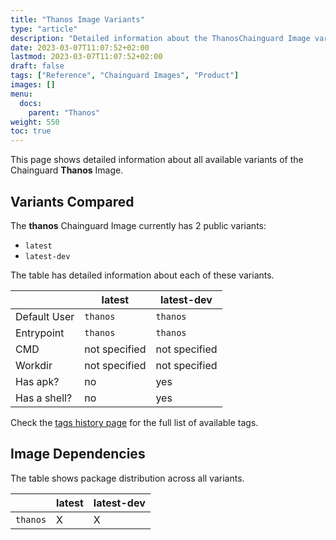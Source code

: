 ```yaml
---
title: "Thanos Image Variants"
type: "article"
description: "Detailed information about the ThanosChainguard Image variants"
date: 2023-03-07T11:07:52+02:00
lastmod: 2023-03-07T11:07:52+02:00
draft: false
tags: ["Reference", "Chainguard Images", "Product"]
images: []
menu:
  docs:
    parent: "Thanos"
weight: 550
toc: true
---
```


This page shows detailed information about all available variants of the Chainguard **Thanos** Image.

## Variants Compared
The **thanos** Chainguard Image currently has 2 public variants: 

- `latest`
- `latest-dev`

The table has detailed information about each of these variants.

|              | latest        | latest-dev    |
|--------------|---------------|---------------|
| Default User | `thanos`      | `thanos`      |
| Entrypoint   | `thanos`      | `thanos`      |
| CMD          | not specified | not specified |
| Workdir      | not specified | not specified |
| Has apk?     | no            | yes           |
| Has a shell? | no            | yes           |

Check the [tags history page](/chainguard/chainguard-images/reference/thanos/tags_history/) for the full list of available tags.
## Image Dependencies
The table shows package distribution across all variants.

|          | latest | latest-dev |
|----------|--------|------------|
| `thanos` | X      | X          |
